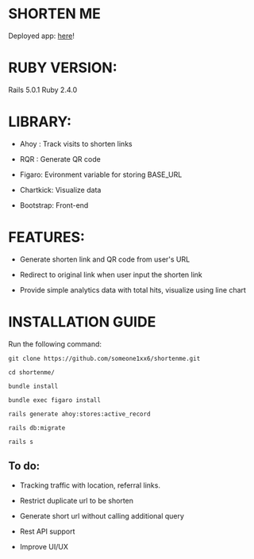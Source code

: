 # SHORTEN ME
Deployed app: [here](https://blooming-reef-94267.herokuapp.com)!

# RUBY VERSION:
Rails 5.0.1
Ruby 2.4.0

# LIBRARY:
- Ahoy : Track visits to shorten links

- RQR : Generate QR code

- Figaro: Evironment variable for storing BASE_URL

- Chartkick: Visualize data

- Bootstrap: Front-end

# FEATURES:
- Generate shorten link and QR code from user's URL

- Redirect to original link when user input the shorten link

- Provide simple analytics data with total hits, visualize using line chart

# INSTALLATION GUIDE
Run the following command:

```Shell
git clone https://github.com/someone1xx6/shortenme.git

cd shortenme/

bundle install

bundle exec figaro install

rails generate ahoy:stores:active_record

rails db:migrate

rails s

```

## To do:

- Tracking traffic with location, referral links.

- Restrict duplicate url to be shorten

- Generate short url without calling additional query

- Rest API support

- Improve UI/UX




